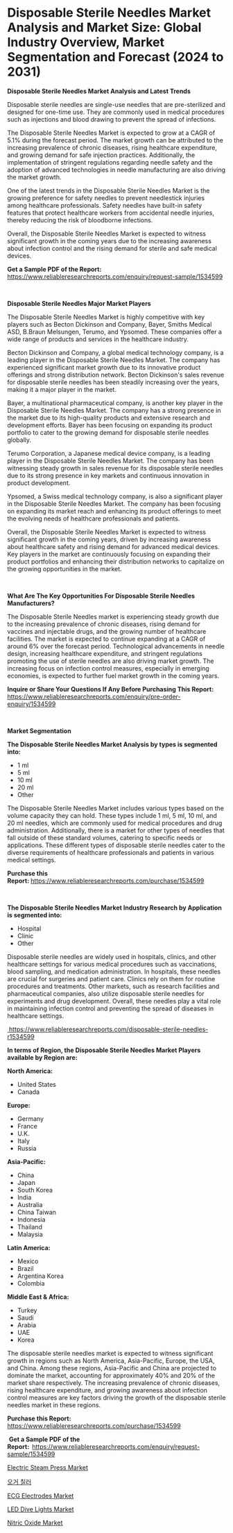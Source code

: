 <p><h1>Disposable Sterile Needles Market Analysis and Market Size: Global Industry Overview, Market Segmentation and Forecast (2024 to 2031)</h1></p><p><strong>Disposable Sterile Needles Market Analysis and Latest Trends</strong></p>
<p><p>Disposable sterile needles are single-use needles that are pre-sterilized and designed for one-time use. They are commonly used in medical procedures such as injections and blood drawing to prevent the spread of infections.</p><p>The Disposable Sterile Needles Market is expected to grow at a CAGR of 5.1% during the forecast period. The market growth can be attributed to the increasing prevalence of chronic diseases, rising healthcare expenditure, and growing demand for safe injection practices. Additionally, the implementation of stringent regulations regarding needle safety and the adoption of advanced technologies in needle manufacturing are also driving the market growth.</p><p>One of the latest trends in the Disposable Sterile Needles Market is the growing preference for safety needles to prevent needlestick injuries among healthcare professionals. Safety needles have built-in safety features that protect healthcare workers from accidental needle injuries, thereby reducing the risk of bloodborne infections.</p><p>Overall, the Disposable Sterile Needles Market is expected to witness significant growth in the coming years due to the increasing awareness about infection control and the rising demand for sterile and safe medical devices.</p></p>
<p><strong>Get a Sample PDF of the Report:&nbsp;</strong> <a href="https://www.reliableresearchreports.com/enquiry/request-sample/1534599">https://www.reliableresearchreports.com/enquiry/request-sample/1534599</a></p>
<p>&nbsp;</p>
<p><strong>Disposable Sterile Needles Major Market Players</strong></p>
<p><p>The Disposable Sterile Needles Market is highly competitive with key players such as Becton Dickinson and Company, Bayer, Smiths Medical ASD, B.Braun Melsungen, Terumo, and Ypsomed. These companies offer a wide range of products and services in the healthcare industry.</p><p>Becton Dickinson and Company, a global medical technology company, is a leading player in the Disposable Sterile Needles Market. The company has experienced significant market growth due to its innovative product offerings and strong distribution network. Becton Dickinson's sales revenue for disposable sterile needles has been steadily increasing over the years, making it a major player in the market.</p><p>Bayer, a multinational pharmaceutical company, is another key player in the Disposable Sterile Needles Market. The company has a strong presence in the market due to its high-quality products and extensive research and development efforts. Bayer has been focusing on expanding its product portfolio to cater to the growing demand for disposable sterile needles globally.</p><p>Terumo Corporation, a Japanese medical device company, is a leading player in the Disposable Sterile Needles Market. The company has been witnessing steady growth in sales revenue for its disposable sterile needles due to its strong presence in key markets and continuous innovation in product development.</p><p>Ypsomed, a Swiss medical technology company, is also a significant player in the Disposable Sterile Needles Market. The company has been focusing on expanding its market reach and enhancing its product offerings to meet the evolving needs of healthcare professionals and patients.</p><p>Overall, the Disposable Sterile Needles Market is expected to witness significant growth in the coming years, driven by increasing awareness about healthcare safety and rising demand for advanced medical devices. Key players in the market are continuously focusing on expanding their product portfolios and enhancing their distribution networks to capitalize on the growing opportunities in the market.</p></p>
<p>&nbsp;</p>
<p><strong>What Are The Key Opportunities For Disposable Sterile Needles Manufacturers?</strong></p>
<p><p>The Disposable Sterile Needles market is experiencing steady growth due to the increasing prevalence of chronic diseases, rising demand for vaccines and injectable drugs, and the growing number of healthcare facilities. The market is expected to continue expanding at a CAGR of around 6% over the forecast period. Technological advancements in needle design, increasing healthcare expenditure, and stringent regulations promoting the use of sterile needles are also driving market growth. The increasing focus on infection control measures, especially in emerging economies, is expected to further fuel market growth in the coming years.</p></p>
<p><strong>Inquire or Share Your Questions If Any Before Purchasing This Report:</strong> <a href="https://www.reliableresearchreports.com/enquiry/pre-order-enquiry/1534599">https://www.reliableresearchreports.com/enquiry/pre-order-enquiry/1534599</a></p>
<p>&nbsp;</p>
<p><strong>Market Segmentation</strong></p>
<p><strong>The Disposable Sterile Needles Market Analysis by types is segmented into:</strong></p>
<p><ul><li>1 ml</li><li>5 ml</li><li>10 ml</li><li>20 ml</li><li>Other</li></ul></p>
<p><p>The Disposable Sterile Needles Market includes various types based on the volume capacity they can hold. These types include 1 ml, 5 ml, 10 ml, and 20 ml needles, which are commonly used for medical procedures and drug administration. Additionally, there is a market for other types of needles that fall outside of these standard volumes, catering to specific needs or applications. These different types of disposable sterile needles cater to the diverse requirements of healthcare professionals and patients in various medical settings.</p></p>
<p><strong>Purchase this Report:&nbsp;</strong><a href="https://www.reliableresearchreports.com/purchase/1534599">https://www.reliableresearchreports.com/purchase/1534599</a></p>
<p>&nbsp;</p>
<p><strong>The Disposable Sterile Needles Market Industry Research by Application is segmented into:</strong></p>
<p><ul><li>Hospital</li><li>Clinic</li><li>Other</li></ul></p>
<p><p>Disposable sterile needles are widely used in hospitals, clinics, and other healthcare settings for various medical procedures such as vaccinations, blood sampling, and medication administration. In hospitals, these needles are crucial for surgeries and patient care. Clinics rely on them for routine procedures and treatments. Other markets, such as research facilities and pharmaceutical companies, also utilize disposable sterile needles for experiments and drug development. Overall, these needles play a vital role in maintaining infection control and preventing the spread of diseases in healthcare settings.</p></p>
<p><a href="https://www.reliableresearchreports.com/disposable-sterile-needles-r1534599">&nbsp;https://www.reliableresearchreports.com/disposable-sterile-needles-r1534599</a></p>
<p><strong>In terms of Region, the Disposable Sterile Needles Market Players available by Region are:</strong></p>
<p>
    <p> <strong> North America: </strong>
        <ul>
            <li>United States</li>
            <li>Canada</li>
        </ul>
        </p> 
    <p> <strong> Europe: </strong>
        <ul>
            <li>Germany</li>
            <li>France</li>
            <li>U.K.</li>
            <li>Italy</li>
            <li>Russia</li>
        </ul>
        </p> 
    <p> <strong> Asia-Pacific: </strong>
        <ul>
            <li>China</li>
            <li>Japan</li>
            <li>South Korea</li>
            <li>India</li>
            <li>Australia</li>
            <li>China Taiwan</li>
            <li>Indonesia</li>
            <li>Thailand</li>
            <li>Malaysia</li>
        </ul>
        </p> 
    <p> <strong> Latin America: </strong>
        <ul>
            <li>Mexico</li>
            <li>Brazil</li>
            <li>Argentina Korea</li>
            <li>Colombia</li>
        </ul>
        </p> 
    <p> <strong> Middle East & Africa: </strong>
        <ul>
            <li>Turkey</li>
            <li>Saudi</li>
            <li>Arabia</li>
            <li>UAE</li>
            <li>Korea</li>
        </ul>
    </p>
    </p>
<p><p>The disposable sterile needles market is expected to witness significant growth in regions such as North America, Asia-Pacific, Europe, the USA, and China. Among these regions, Asia-Pacific and China are projected to dominate the market, accounting for approximately 40% and 20% of the market share respectively. The increasing prevalence of chronic diseases, rising healthcare expenditure, and growing awareness about infection control measures are key factors driving the growth of the disposable sterile needles market in these regions.</p></p>
<p><strong>Purchase this Report: </strong><a href="https://www.reliableresearchreports.com/purchase/1534599">https://www.reliableresearchreports.com/purchase/1534599</a></p>
<p>&nbsp;<strong>Get a Sample PDF of the Report:&nbsp;&nbsp;</strong><a href="https://www.reliableresearchreports.com/enquiry/request-sample/1534599">https://www.reliableresearchreports.com/enquiry/request-sample/1534599</a></p>
<p><strong></strong></p>
<p><p><a href="https://medium.com/@alishaseffanie64/electric-steam-press-market-size-growth-and-industry-analysis-by-market-segmentation-and-regional-75004ddce07b">Electric Steam Press Market</a></p><p><a href="https://github.com/konokaryan/Market-Research-Report-List-2/blob/main/332273474851.md">오거 칠러</a></p><p><a href="https://github.com/KavonHansen645/Market-Research-Report-List-1/blob/main/ecg-electrodes-market.md">ECG Electrodes Market</a></p><p><a href="https://medium.com/@tracey.skinner9085/led-dive-lights-market-trends-and-analysis-opportunities-and-challenges-for-future-growth-2024-f445439aa103">LED Dive Lights Market</a></p><p><a href="https://github.com/ajiariaa/Market-Research-Report-List-1/blob/main/nitric-oxide-market.md">Nitric Oxide Market</a></p></p>